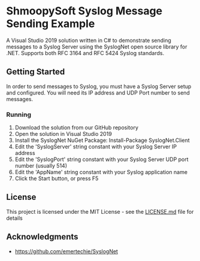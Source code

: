 # ShmoopySoft Syslog Message Sending Example

A Visual Studio 2019 solution written in C# to demonstrate sending messages to a Syslog Server using the SyslogNet open source library for .NET. Supports both RFC 3164 and RFC 5424 Syslog standards.

## Getting Started

In order to send messages to Syslog, you must have a Syslog Server setup and configured. You will need its IP address and UDP Port number to send messages.

### Running

1. Download the solution from our GitHub repository
2. Open the solution in Visual Studio 2019
3. Install the SyslogNet NuGet Package: Install-Package SyslogNet.Client
4. Edit the 'SyslogServer' string constant with your Syslog Server IP address
5. Edit the 'SyslogPort' string constant with your Syslog Server UDP port number (usually 514)
6. Edit the 'AppName' string constant with your Syslog application name
7. Click the Start button, or press F5

## License

This project is licensed under the MIT License - see the [LICENSE.md](LICENSE.md) file for details

## Acknowledgments

* https://github.com/emertechie/SyslogNet
